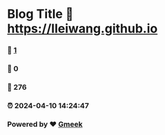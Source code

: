 # Blog Title :link: https://lleiwang.github.io 
### :page_facing_up: [1](https://lleiwang.github.io/tag.html) 
### :speech_balloon: 0 
### :hibiscus: 276 
### :alarm_clock: 2024-04-10 14:24:47 
### Powered by :heart: [Gmeek](https://github.com/Meekdai/Gmeek)
